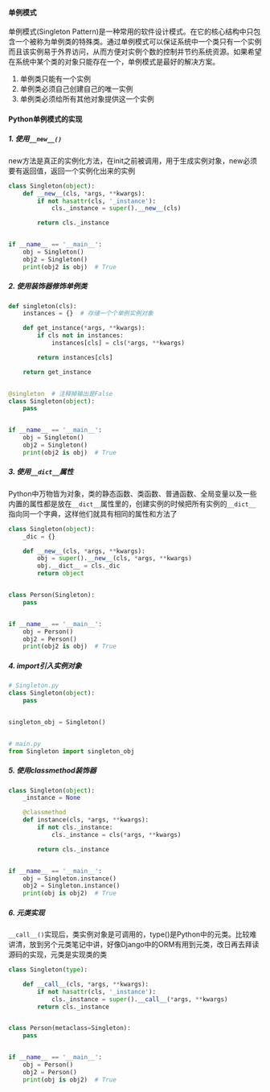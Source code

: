 #### 单例模式

单例模式(Singleton Pattern)是一种常用的软件设计模式。在它的核心结构中只包含一个被称为单例类的特殊类。通过单例模式可以保证系统中一个类只有一个实例而且该实例易于外界访问，从而方便对实例个数的控制并节约系统资源。如果希望在系统中某个类的对象只能存在一个，单例模式是最好的解决方案。

1. 单例类只能有一个实例
2. 单例类必须自己创建自己的唯一实例
3. 单例类必须给所有其他对象提供这一个实例



#### Python单例模式的实现

##### 1. 使用`__new__()`

new方法是真正的实例化方法，在init之前被调用，用于生成实例对象，new必须要有返回值，返回一个实例化出来的实例

```python
class Singleton(object):
    def __new__(cls, *args, **kwargs):
        if not hasattr(cls, '_instance'):
            cls._instance = super().__new__(cls)

        return cls._instance


if __name__ == '__main__':
    obj = Singleton()
    obj2 = Singleton()
    print(obj2 is obj)  # True
```



##### 2. 使用装饰器修饰单例类

```python
def singleton(cls):
    instances = {}  # 存储一个个单例实例对象

    def get_instance(*args, **kwargs):
        if cls not in instances:
            instances[cls] = cls(*args, **kwargs)

        return instances[cls]

    return get_instance


@singleton  # 注释掉输出是False
class Singleton(object):
    pass


if __name__ == '__main__':
    obj = Singleton()
    obj2 = Singleton()
    print(obj2 is obj)  # True
```



##### 3. 使用`__dict__`属性

Python中万物皆为对象，类的静态函数、类函数、普通函数、全局变量以及一些内置的属性都是放在`__dict__`属性里的，创建实例的时候把所有实例的`__dict__`指向同一个字典，这样他们就具有相同的属性和方法了

```python
class Singleton(object):
    _dic = {}

    def __new__(cls, *args, **kwargs):
        obj = super().__new__(cls, *args, **kwargs)
        obj.__dict__ = cls._dic
        return object


class Person(Singleton):
    pass


if __name__ == '__main__':
    obj = Person()
    obj2 = Person()
    print(obj2 is obj)  # True
```



##### 4. import引入实例对象

```python
# Singleton.py
class Singleton(object):
    pass


singleton_obj = Singleton()


# main.py
from Singleton import singleton_obj
```



##### 5. 使用classmethod装饰器

```python
class Singleton(object):
    _instance = None

    @classmethod
    def instance(cls, *args, **kwargs):
        if not cls._instance:
            cls._instance = cls(*args, **kwargs)

        return cls._instance


if __name__ == '__main__':
    obj = Singleton.instance()
    obj2 = Singleton.instance()
    print(obj is obj2)  # True
```



##### 6. 元类实现

`__call__()`实现后，类实例对象是可调用的，type()是Python中的元类。比较难讲清，放到另个元类笔记中讲，好像Django中的ORM有用到元类，改日再去拜读源码的实现，元类是实现类的类

```python
class Singleton(type):

    def __call__(cls, *args, **kwargs):
        if not hasattr(cls, '_instance'):
            cls._instance = super().__call__(*args, **kwargs)
        return cls._instance


class Person(metaclass=Singleton):
    pass


if __name__ == '__main__':
    obj = Person()
    obj2 = Person()
    print(obj is obj2)  # True
```





